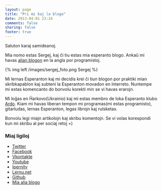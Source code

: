 ```yaml
---
layout: page
title: "Pri mi kaj la blogo"
date: 2013-04-01 23:24
comments: false
sharing: false
footer: true
---
```


Saluton karaj samideanoj.

Mia nomo estas Sergej, kaj ĉi tiu estas mia esperanto blogo.
Ankaŭ mi havas [alian blogon](http://greyblake.com) en la angla por programistoj.

{% img left /images/sergej_foto.png Sergej %}

Mi lernas Esperanton kaj mi decidis krei ĉi tiun blogon por praktiki mian
skribkapablon kaj subteni la Esperanton movadon en Interreto. Nuntempe mi
estas komencanto do bonvolu korekti min se vi havas erarojn.


Mi loĝas en Ĥarkovo(Ukrainio) kaj mi estas membro de loka Esperanto klubo
[Ardo](https://www.facebook.com/esperantoklubo.ardo).
Kiam mi havas liberan tempon mi programas(mi estas programisto), gitarludas, lernas
Esperanton, legas librojn kaj rulsketas.

Bonvolu legi miajn artikolojn kaj skribu komentojn.
Se vi volas korespondi kun mi skribu al per sociaj retoj =)

### Miaj ligiloj


* [Twitter](https://twitter.com/)
* [Facebook](https://www.facebook.com/greyblake)
* [Vkontakte](http://vk.com/greyblake)
* [Youtube](http://youtube.com/greyblake)
* [Ipernity](http://www.ipernity.com/home/272113?rev=31)
* [Lernu.net](http://ru.lernu.net/komunikado/uzantoj/prezento.php?id=153300)
* [Github](https://github.com/greyblake)
* [Mia alia blogo](http://greyblake.com)

